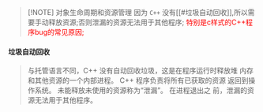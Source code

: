 >[!NOTE] 对象生命周期和资源管理
>因为 `C++` 没有[[#垃圾自动回收]],所以需要手动释放资源;否则泄漏的资源无法用于其他程序; <font color="red" >特别是c样式的C++程序bug的常见原因;</font>

#### 垃圾自动回收
>与托管语言不同，C++ 没有自动回收垃圾，这是在程序运行时释放堆
>内存和其他资源的一个内部进程。 C++ 程序负责将所有已获取的资源
>返回到操作系统。 未能释放未使用的资源称为“泄漏”。 在进程退出之
>前，泄漏的资源无法用于其他程序。

